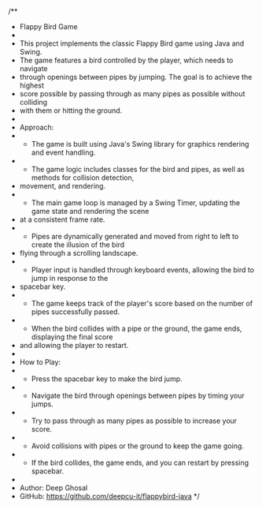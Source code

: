 /**
 * Flappy Bird Game
 * 
 * This project implements the classic Flappy Bird game using Java and Swing.
 * The game features a bird controlled by the player, which needs to navigate
 * through openings between pipes by jumping. The goal is to achieve the highest
 * score possible by passing through as many pipes as possible without colliding
 * with them or hitting the ground.
 * 
 * Approach:
 * - The game is built using Java's Swing library for graphics rendering and event handling.
 * - The game logic includes classes for the bird and pipes, as well as methods for collision detection,
 *   movement, and rendering.
 * - The main game loop is managed by a Swing Timer, updating the game state and rendering the scene
 *   at a consistent frame rate.
 * - Pipes are dynamically generated and moved from right to left to create the illusion of the bird
 *   flying through a scrolling landscape.
 * - Player input is handled through keyboard events, allowing the bird to jump in response to the
 *   spacebar key.
 * - The game keeps track of the player's score based on the number of pipes successfully passed.
 * - When the bird collides with a pipe or the ground, the game ends, displaying the final score
 *   and allowing the player to restart.
 * 
 * How to Play:
 * - Press the spacebar key to make the bird jump.
 * - Navigate the bird through openings between pipes by timing your jumps.
 * - Try to pass through as many pipes as possible to increase your score.
 * - Avoid collisions with pipes or the ground to keep the game going.
 * - If the bird collides, the game ends, and you can restart by pressing spacebar.
 * 
 * Author: Deep Ghosal
 * GitHub: https://github.com/deepcu-it/flappybird-java
 */